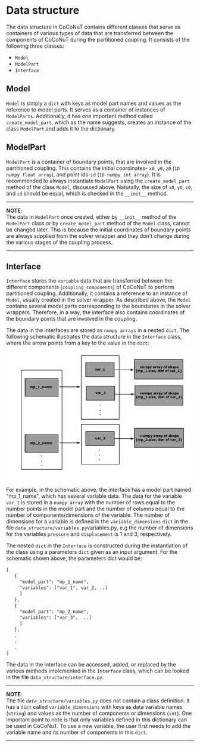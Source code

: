 # Data structure
The data structure in CoCoNuT contains different classes that serve as 
containers of various types of data that are transferred between the 
components of CoCoNuT during the partitioned coupling. It consists of 
the following three classes:

-  `Model`
-  `ModelPart`
-  `Interface`

## Model
`Model` is simply a `dict` with keys as model part names and values as the 
reference to model parts. It serves as a container of instances of 
`ModelParts`. Additionally, it has one important method called 
`create_model_part`, which as the name suggests, creates an instance of the 
class `ModelPart` and adds it to the dictionary.

## ModelPart
`ModelPart` is a container of boundary points, that are involved in the 
partitioned coupling. This contains the initial coordinates- 
`x0`, `y0`, `z0` (`1D numpy float array`), and point ids-`id` 
(`1D numpy int array`). It is recommended to always instantiate `ModelPart` 
using the `create_model_part` method of the class `Model`, discussed above. 
Naturally, the size of `x0`, `y0`, `z0`, and  `id` should be equal, which is 
checked in the `__init__` method.

---

**NOTE**:<br>
The data in `ModelPart` once created, either by `__init__` method of 
the `ModelPart` class or by `create_model_part` method of the `Model` class, 
cannot be changed later. This is because the initial coordinates of boundary 
points are always supplied from the solver wrapper and they don't change during the various stages of the coupling process. 

--- 

## Interface

`Interface` stores the `variable` data that are transferred between the 
different components (`coupling_components`) of CoCoNuT to perform partitioned
 coupling. Additionally, it contains a reference to an instance of `Model`, 
 usually created in the solver wrapper. As described above, the `Model` contains 
several model parts corresponding to the boundaries in the solver wrappers. 
Therefore, in a way, the interface also contains coordinates of the boundary 
points that are involved in the coupling. <br>

The data in the interfaces are stored as `numpy arrays` in a nested `dict`. 
The following schematic illustrates the data structure in the 
`Interface` class, where the arrow points from a key to the value in the 
`dict`:<br>
![Fig](images/interface_data.png "Data in Interface class")

For example, in the schematic above, the interface has a model part named 
"mp_1_name", which has several variable data. The data for the variable `var_1` is stored in a `numpy array` with the number of rows equal to the number points in the model part and the number of columns equal to the number of components/dimensions of the variable. The number of dimensions for a variable 
is defined in the `variable_dimensions` `dict` in the file 
`data_structure/variables.py`variables.py, e.g the number of dimensions for the variables 
`pressure` and `displacement` is 1 and 3, respectively. <br>

The nested `dict` in the `Interface` is constructed during the instantiation
 of the class using a parameters `dict` given as an input argument. For the 
 schematic shown above, the parameters dict would be:<br>
 
 ````
 [
    {
      "model_part": "mp_1_name",
      "variables": ["var_1", var_2, ..]
      ]
    },
    {
      "model_part": "mp_2_name",
      "variables": ["var_3",  ..]
      ]
    },
    .
    .
    .
 ]
 ````
 
The data in the interface can be accessed, added, or replaced by the various 
methods implemented in the `Interface` class, which can be looked in the file 
`data_structure/interface.py`.

---

**NOTE**:<br>
The file *`data_structure/variables.py`* does not contain a class definition. 
It has a `dict` called `variable_dimensions` with keys as data 
variable names (`string`) and values as the number of components or dimensions 
(`int`). One important point to note is that only variables defined in this 
dictionary can be used in CoCoNuT. To use a new variable, the user first 
needs to add the variable name and its number of components in this `dict`.

---